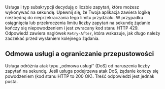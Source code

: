 Usługa i typ subskrypcji decydują o liczbie zapytań, które możesz wykonywać na sekundę. Upewnij się, że Twoja aplikacja zawiera logikę niezbędną do nieprzekraczania tego limitu przydziału. W przypadku osiągnięcia lub przekroczenia limitu liczby zapytań na sekundę żądanie kończy się niepowodzeniem i jest zwracany kod stanu HTTP 429. Odpowiedź zawiera nagłówek `Retry-After`, która wskazuje, jak długo należy zaczekać przed wysłaniem kolejnego żądania.

## <a name="denial-of-service-versus-throttling"></a>Odmowa usługi a ograniczanie przepustowości

Usługa odróżnia atak typu „odmowa usługi” (DoS) od naruszenia liczby zapytań na sekundę. Jeśli usługa podejrzewa atak DoS, żądanie kończy się powodzeniem (kod stanu HTTP to 200 OK). Treść odpowiedzi jest jednak pusta.